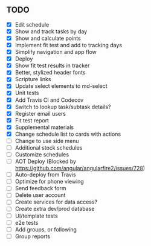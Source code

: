 
## TODO

- [x] Edit schedule
- [x] Show and track tasks by day
- [x] Show and calculate points
- [x] Implement fit test and add to tracking days
- [x] Simplify navigation and app flow
- [x] Deploy
- [x] Show fit test results in tracker
- [x] Better, stylized header fonts
- [x] Scripture links
- [x] Update select elements to md-select
- [x] Unit tests
- [x] Add Travis CI and Codecov
- [x] Switch to lookup task/subtask details?
- [x] Register email users
- [x] Fit test report
- [x] Supplemental materials
- [x] Change schedule list to cards with actions
- [ ] Change to use side menu
- [ ] Additional stock schedules
- [ ] Customize schedules
- [ ] AOT Deploy (Blocked by https://github.com/angular/angularfire2/issues/728)
- [ ] Auto-deploy from Travis
- [ ] Optimize for phone viewing
- [ ] Send feedback form
- [ ] Delete user account
- [ ] Create services for data access?
- [ ] Create extra dev/prod database
- [ ] UI/template tests
- [ ] e2e tests
- [ ] Add groups, or following
- [ ] Group reports
